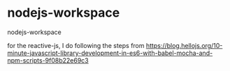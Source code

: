 # nodejs-workspace
nodejs-workspace

for the reactive-js, I do following the steps from 
https://blog.hellojs.org/10-minute-javascript-library-development-in-es6-with-babel-mocha-and-npm-scripts-9f08b22e69c3